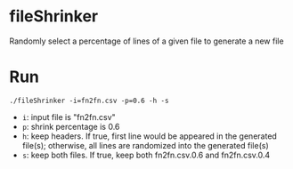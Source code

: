 # fileShrinker
Randomly select a percentage of lines of a given file to generate a new file

# Run

`./fileShrinker -i=fn2fn.csv -p=0.6 -h -s`

- `i`: input file is "fn2fn.csv"
- `p`: shrink percentage is 0.6
- `h`: keep headers. If true, first line would be appeared in the generated file(s); otherwise, all lines are randomized into the generated file(s)
- `s`: keep both files. If true, keep both fn2fn.csv.0.6 and fn2fn.csv.0.4 
